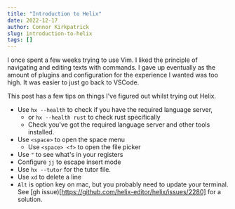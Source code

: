 ```yaml
---
title: "Introduction to Helix"
date: 2022-12-17
author: Connor Kirkpatrick
slug: introduction-to-helix
tags: []
---
```


I once spent a few weeks trying to use Vim. I liked the principle of navigating and editing texts with commands.
I gave up eventually as the amount of plugins and configuration for the experience I wanted was too high.
It was easier to just go back to VSCode.

This post has a few tips on things I've figured out whilst trying out Helix.

* Use `hx --health` to check if you have the required language server,  
  * or `hx --health rust` to check rust specifically
  * Check you've got the required language server and other tools installed.
* Use `<space>` to open the space menu
  * Use `<space> <f>` to open the file picker
* Use `"` to see what's in your registers
* Configure `jj` to escape insert mode
* Use `hx --tutor` for the tutor file.
* Use `xd` to delete a line
* `Alt` is option key on mac, but you probably need to update your terminal. See [gh issue)[https://github.com/helix-editor/helix/issues/2280] for a solution.


